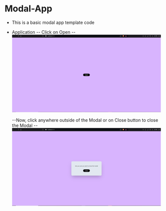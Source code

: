 # Modal-App

- This is a basic modal app template code
- Application
  -- Click on Open
  -- ![alt text](1.png)

  --Now, click anywhere outside of the Modal or on Close button to close the Modal
  -- ![alt text](2.png)